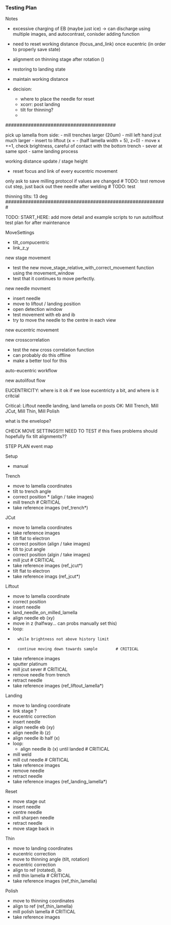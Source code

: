 ### Testing Plan


Notes

- excessive charging of EB (maybe just ice) -> can discharge using multiple images, and autocontrast, conisder adding function
- need to reset working distance (focus_and_link) once eucentric (in order to properly save state)

- alignment on thinning stage after rotation ()
- restoring to landing state 
- maintain working distance
- decision:
    - where to place the needle for reset
    - xcorr: post landing
    - tilt for thinning?
    - 

#######################################

pick up lamella from side:
    - mill trenches larger (20um)
    - mill left hand jcut much larger
    - insert to liftout (x = - (half lamella width + 5), z=0)
    - move x +=1, check brightness, careful of contact with the bottom trench 
    - sever at same spot
    - same landing process



working distance update / stage height
- reset focus and link of every eucentric movement

only ask to save milling protocol if values are changed # TODO: test
remove cut step, just back out thee needle after welding # TODO: test

thinning tilts: 
13 deg
#########################################################





TODO: START_HERE: add more detail and example scripts to run
autoliftout test plan
for after maintenance

MoveSettings
- tilt_compucentric
- link_z_y

new stage movement
- test the new move_stage_relative_with_correct_movement function using the movement_window
- test that it continues to move perfectly.

new needle movment
- insert needle
- move to liftout / landing position
- open detection window
- test movement with eb and ib
- try to move the needle to the centre in each view

new eucentric movement


new crosscorrelation
- test the new cross correlation function
- can probably do this offline
- make a better tool for this

auto-eucentric workflow

new autolifout flow



EUCENTRICITY:
where is it ok if we lose eucentricty a bit, and where is it critcial

Critical: Liftout needle landing, land lamella on posts
OK: Mill Trench, Mill JCut, Mill Thin, Mill Polish

what is the envelope?

CHECK MOVE SETTINGS!!!! NEED TO TEST if this fixes problems
should hopefully fix tilt alignments??


STEP PLAN
event map

Setup
- manual


Trench
- move to lamella coordinates         
- tilt to trench angle
- correct position * (align / take images)
- mill trench                               # CRITICAL
- take reference images (ref_trench*)

JCut
- move to lamella coordinates
- take reference images 
- tilt flat to electron
- correct position (align / take images)
- tilt to jcut angle 
- correct position (algin / take images)
- mill jcut                                 # CRITICAL
- take reference images (ref_jcut*)
- tilt flat to electron
- take reference imags (ref_jcut*)

Liftout
- move to lamella coordinate
- correct position
- insert needle
- land_needle_on_milled_lamella
-   align needle eb (xy)
-   move in z (halfway... can probs manually set this)
-   loop:
-       while brightness not above history limit
-       continue moving down towards sample        # CRITICAL
-    take reference images
- sputter platinum
- mill jcut sever                                  # CRITICAL                           
- remove needle from trench
- retract needle
- take reference images (ref_liftout_lamella*)

Landing
- move to landing coordinate
- link stage ?
- eucentric correction
- insert needle
- align needle eb (xy)
- align needle ib (z)
- align needle ib half (x)
- loop:
    - align needle ib (x) until landed        # CRITICAL
- mill weld
- mill cut needle                             # CRITICAL
- take reference images
- remove needle
- retract needle
- take reference images (ref_landing_lamella*)

Reset
- move stage out
- insert needle
- centre needle
- mill sharpen needle
- retract needle
- move stage back in

Thin
- move to landing coordinates
- eucentric correction
- move to thinning angle (tilt, rotation)
- eucentric correction
- align to ref (rotated), ib 
- mill thin lamella                              # CRITICAL
- take reference images (ref_thin_lamella)


Polish
- move to thinning coordinates
- align to ref (ref_thin_lamella)
- mill polish lamella                            # CRITICAL
- take reference images
